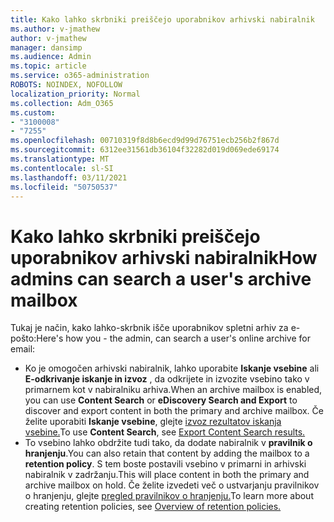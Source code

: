 ```yaml
---
title: Kako lahko skrbniki preiščejo uporabnikov arhivski nabiralnik
ms.author: v-jmathew
author: v-jmathew
manager: dansimp
ms.audience: Admin
ms.topic: article
ms.service: o365-administration
ROBOTS: NOINDEX, NOFOLLOW
localization_priority: Normal
ms.collection: Adm_O365
ms.custom:
- "3100008"
- "7255"
ms.openlocfilehash: 00710319f8d8b6ecd9d99d76751ecb256b2f867d
ms.sourcegitcommit: 6312ee31561db36104f32282d019d069ede69174
ms.translationtype: MT
ms.contentlocale: sl-SI
ms.lasthandoff: 03/11/2021
ms.locfileid: "50750537"
---
```

# <a name="how-admins-can-search-a-users-archive-mailbox"></a><span data-ttu-id="99db4-102">Kako lahko skrbniki preiščejo uporabnikov arhivski nabiralnik</span><span class="sxs-lookup"><span data-stu-id="99db4-102">How admins can search a user's archive mailbox</span></span>

<span data-ttu-id="99db4-103">Tukaj je način, kako lahko-skrbnik išče uporabnikov spletni arhiv za e-pošto:</span><span class="sxs-lookup"><span data-stu-id="99db4-103">Here's how you - the admin, can search a user's online archive for email:</span></span>

* <span data-ttu-id="99db4-104">Ko je omogočen arhivski nabiralnik, lahko uporabite **Iskanje vsebine** ali **E-odkrivanje iskanje in izvoz** , da odkrijete in izvozite vsebino tako v primarnem kot v nabiralniku arhiva.</span><span class="sxs-lookup"><span data-stu-id="99db4-104">When an archive mailbox is enabled, you can use **Content Search** or **eDiscovery Search and Export** to discover and export content in both the primary and archive mailbox.</span></span> <span data-ttu-id="99db4-105">Če želite uporabiti **Iskanje vsebine**, glejte [izvoz rezultatov iskanja vsebine.](https://docs.microsoft.com/office365/securitycompliance/export-search-results)</span><span class="sxs-lookup"><span data-stu-id="99db4-105">To use **Content Search**, see [Export Content Search results.](https://docs.microsoft.com/office365/securitycompliance/export-search-results)</span></span>
* <span data-ttu-id="99db4-106">To vsebino lahko obdržite tudi tako, da dodate nabiralnik v **pravilnik o hranjenju**.</span><span class="sxs-lookup"><span data-stu-id="99db4-106">You can also retain that content by adding the mailbox to a **retention policy**.</span></span> <span data-ttu-id="99db4-107">S tem boste postavili vsebino v primarni in arhivski nabiralnik v zadržanju.</span><span class="sxs-lookup"><span data-stu-id="99db4-107">This will place content in both the primary and archive mailbox on hold.</span></span> <span data-ttu-id="99db4-108">Če želite izvedeti več o ustvarjanju pravilnikov o hranjenju, glejte [pregled pravilnikov o hranjenju.](https://docs.microsoft.com/office365/securitycompliance/retention-policies)</span><span class="sxs-lookup"><span data-stu-id="99db4-108">To learn more about creating retention policies, see [Overview of retention policies.](https://docs.microsoft.com/office365/securitycompliance/retention-policies)</span></span>
